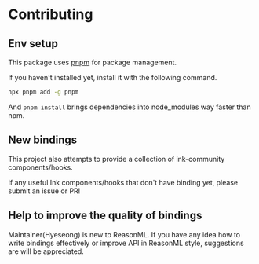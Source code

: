 # Contributing

## Env setup

This package uses [pnpm](https://pnpm.js.org/) for package management.

If you haven't installed yet, install it with the following command.

```bash
npx pnpm add -g pnpm
```

And `pnpm install` brings dependencies into node_modules way faster than npm.

## New bindings

This project also attempts to provide a collection of ink-community components/hooks.

If any useful Ink components/hooks that don't have binding yet, please submit an issue or PR!

## Help to improve the quality of bindings

Maintainer(Hyeseong) is new to ReasonML. If you have any idea how to write bindings effectively or improve API in ReasonML style, suggestions are will be appreciated.
